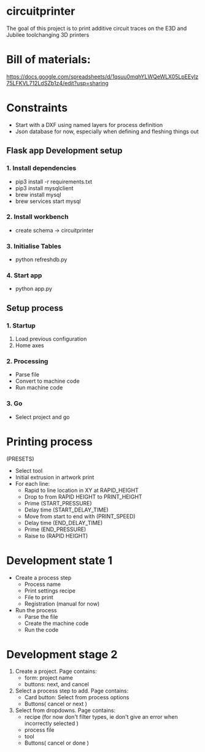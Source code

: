 # circuitprinter
The goal of this project is to print additive circuit traces on the E3D and Jubilee toolchanging 3D printers


# Bill of materials: 
https://docs.google.com/spreadsheets/d/1qsuu0mqhYLWQeWLX05LpEEylz75LFKVL712LdSZb1z4/edit?usp=sharing


# Constraints
* Start with a DXF using named layers for process definition 
* Json database for now, especially when defining and fleshing things out


## Flask app Development setup

### 1. Install dependencies
* pip3 install -r requirements.txt 
* pip3 install mysqlclient
* brew install mysql 
* brew services start mysql 


### 2. Install workbench
- create schema -> circuitprinter

### 3. Initialise Tables
- python refreshdb.py

### 4. Start app
- python app.py

## Setup process

### 1. Startup 
1. Load previous configuration 
2. Home axes 
### 2. Processing 
- Parse file 
- Convert to machine code 
- Run machine code 
### 3. Go
- Select project and go 


# Printing process 
(PRESETS) 
* Select tool 
* Initial extrusion in artwork print 
* For each line: 
    * Rapid to line location in XY at RAPID_HEIGHT 
    * Drop to from RAPID HEIGHT to PRINT_HEIGHT 
    * Prime (START_PRESSURE) 
    * Delay time (START_DELAY_TIME) 
    * Move from start to end with (PRINT_SPEED) 
    * Delay time (END_DELAY_TIME) 
    * Prime (END_PRESSURE) 
    * Raise to (RAPID HEIGHT) 


# Development state 1 
- Create a process step
    - Process name 
    - Print settings recipe 
    - File to print 
    - Registration (manual for now) 
- Run the process
    - Parse the file 
    - Create the machine code 
    - Run the code 


# Development stage 2 
1. Create a project. Page contains: 
    - form: project name 
    - buttons: next, and cancel 
2. Select a process step to add. Page contains: 
    - Card button: Select from process options 
    - Buttons( cancel or next )
3. Select from dropdowns. Page contains: 
    - recipe (for now don't filter types, ie don't give an error when incorrectly selected ) 
    - process file 
    - tool 
    - Buttons( cancel or done )


